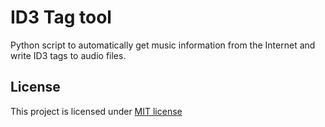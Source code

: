 # ID3 Tag tool
Python script to automatically get music information from the Internet 
and write ID3 tags to audio files.
## License
This project is licensed under [MIT license](LICENSE)

